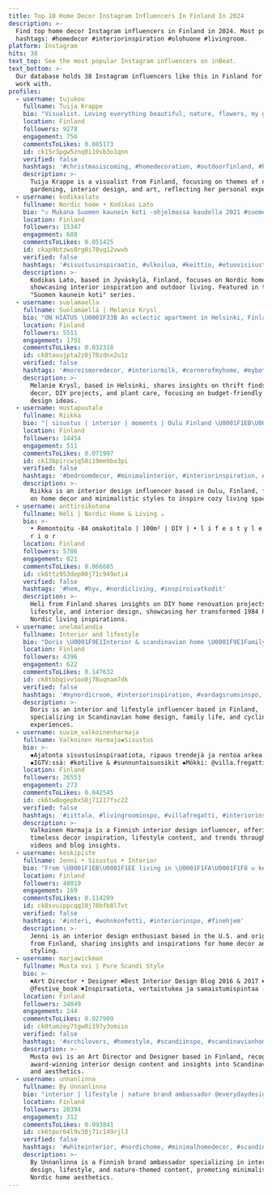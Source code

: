 ```yaml
---
title: Top 10 Home Decor Instagram Influencers In Finland In 2024
description: >-
  Find top home decor Instagram influencers in Finland in 2024. Most popular
  hashtags: #homedecor #interiorinspiration #olohuone #livingroom.
platform: Instagram
hits: 38
text_top: See the most popular Instagram influencers on inBeat.
text_bottom: >-
  Our database holds 38 Instagram influencers like this in Finland for you to
  work with.
profiles:
  - username: tujukoo
    fullname: Tuija Krappe
    bio: "Visualist. Loving everything beautiful, nature, flowers, my garden, interior, art, etc. ☀️☘️\U0001F338\U0001F98C\U0001F436\U0001F9A2❤️Gallery is from my own life.\U0001F337\U0001F495Finland"
    location: Finland
    followers: 9278
    engagement: 756
    commentsToLikes: 0.085173
    id: ck15r3pgw5znq0i19sb3o1qnn
    verified: false
    hashtags: '#christmasiscoming, #homedecoration, #outdoorfinland, #hyggeligt'
    description: >-
      Tuija Krappe is a visualist from Finland, focusing on themes of nature,
      gardening, interior design, and art, reflecting her personal experiences.
  - username: kodikaslato
    fullname: Nordic home • Kodikas Lato
    bio: "◽ Mukana Suomen kaunein koti -ohjelmassa kaudella 2021 #suomenkauneinkoti ◽ Kimmo & Mikko \U0001F308 + \U0001F436\U0001F436 ◽ Jyväskylä, Finland ◽ moi@kodikaslato.fi"
    location: Finland
    followers: 15347
    engagement: 688
    commentsToLikes: 0.051425
    id: ckap9btzws0rg0i78vq12vwvb
    verified: false
    hashtags: '#sisustusinspiraatio, #ulkoilua, #keittio, #etuovisisustus'
    description: >-
      Kodikas Lato, based in Jyväskylä, Finland, focuses on Nordic home design,
      showcasing interior inspiration and outdoor living. Featured in the 2021
      "Suomen kaunein koti" series.
  - username: suolamaella
    fullname: Suolamäellä | Melanie Krysl
    bio: "ON HIATUS \U0001F33B An eclectic apartment in Helsinki, Finland \U0001F9E1 Thrift finds, vintage, DIY, plants, Alvar \U0001F408 \U0001F33F Big ideas, small budget DM to collab!"
    location: Finland
    followers: 5511
    engagement: 1751
    commentsToLikes: 0.032318
    id: ck8tavujpta2z0j78zdnx2u1z
    verified: false
    hashtags: '#moreismoredecor, #interiormilk, #cornerofmyhome, #mybotanicalabode'
    description: >-
      Melanie Krysl, based in Helsinki, shares insights on thrift finds, vintage
      decor, DIY projects, and plant care, focusing on budget-friendly interior
      design ideas.
  - username: mustapuutalo
    fullname: Riikka
    bio: "| sisustus | interior | moments | Oulu Finland \U0001F1EB\U0001F1EE Collab/ DM mustapuutalo2@gmail.com"
    location: Finland
    followers: 14454
    engagement: 511
    commentsToLikes: 0.071997
    id: ck13bpircwjq50i19mm9bo3pi
    verified: false
    hashtags: '#bedroomdecor, #minimalinterior, #interiorinspiration, #scandinavianhome'
    description: >-
      Riikka is an interior design influencer based in Oulu, Finland, focusing
      on home decor and minimalistic styles to inspire cozy living spaces.
  - username: anttiroikotona
    fullname: Heli | Nordic Home & Living ☕
    bio: >-
      • Remontoitu -84 omakotitalo | 100m² | DIY | • l i f e s t y l e | i n t e
      r i o r
    location: Finland
    followers: 5786
    engagement: 821
    commentsToLikes: 0.066685
    id: ck6ttz953dep00j71c949oti4
    verified: false
    hashtags: '#hem, #hyv, #nordicliving, #inspiroivatkodit'
    description: >-
      Heli from Finland shares insights on DIY home renovation projects,
      lifestyle, and interior design, showcasing her transformed 1984 house and
      Nordic living inspirations.
  - username: unelmalandia
    fullname: Interior and lifestyle
    bio: "Doris \U0001F9E1Interior & scandinavian home \U0001F9E1Family & cycling lover \U0001F9E1#unelmoney moneytalk FIN Turku ✉️ unelmalandia@gmail.com or DM"
    location: Finland
    followers: 4396
    engagement: 622
    commentsToLikes: 0.147632
    id: ck8tbbqivv1oo0j78uqnam7dk
    verified: false
    hashtags: '#mynordicroom, #interiorinspiration, #vardagsrumsinspo, #interiordesign'
    description: >-
      Doris is an interior and lifestyle influencer based in Finland,
      specializing in Scandinavian home design, family life, and cycling
      experiences.
  - username: suvim_valkoinenharmaja
    fullname: Valkoinen Harmaja▪️Sisustus
    bio: >-
      ▪️Ajatonta sisustusinspiraatiota, ripaus trendejä ja rentoa arkea.
      ▪️IGTV:ssä: #kotilive & #sunnuntaisuosikit ▪️Mökki: @villa.fregatti Blogi:
    location: Finland
    followers: 26553
    engagement: 273
    commentsToLikes: 0.042545
    id: ck6tw0ogepbx50j71217fsc22
    verified: false
    hashtags: '#iittala, #livingroominspo, #villafregatti, #interiorinspo'
    description: >-
      Valkoinen Harmaja is a Finnish interior design influencer, offering
      timeless decor inspiration, lifestyle content, and trends through engaging
      videos and blog insights.
  - username: keskipiste
    fullname: Jenni • Sisustus • Interior
    bio: "From \U0001F1EB\U0001F1EE living in \U0001F1FA\U0001F1F8 ✉️ keski.blogi@gmail.com"
    location: Finland
    followers: 48019
    engagement: 169
    commentsToLikes: 0.114289
    id: ck8svuippcqq10j78bfb8l7vt
    verified: false
    hashtags: '#interi, #wohnkonfetti, #interiorinspo, #finehjem'
    description: >-
      Jenni is an interior design enthusiast based in the U.S. and originally
      from Finland, sharing insights and inspirations for home decor and
      styling.
  - username: marjawickman
    fullname: Musta ovi | Pure Scandi Style
    bio: >-
      ✖️Art Director • Designer ✖️Best Interior Design Blog 2016 & 2017 ✖️Author
      @festive_book ✖️Inspiraatiota, vertaistukea ja samaistumispintaa ⬇️
    location: Finland
    followers: 34849
    engagement: 244
    commentsToLikes: 0.027909
    id: ck0tumzey7tgw0i197y3omiio
    verified: false
    hashtags: '#archilovers, #homestyle, #scandiinspo, #scandinavianhome'
    description: >-
      Musta ovi is an Art Director and Designer based in Finland, recognized for
      award-winning interior design content and insights into Scandinavian style
      and aesthetics.
  - username: unnanlinna
    fullname: By Unnanlinna
    bio: "interior | lifestyle | nature brand ambassador @everydaydesign.fi ➡️ discount code unnanlinna10 repost with a credit | \U0001F4E7unnanlinna@gmail.com"
    location: Finland
    followers: 20394
    engagement: 312
    commentsToLikes: 0.093841
    id: ck6tpor64l9v30j71c149rjl3
    verified: false
    hashtags: '#whiteinterior, #nordichome, #minimalhomedecor, #scandinavischinterieur'
    description: >-
      By Unnanlinna is a Finnish brand ambassador specializing in interior
      design, lifestyle, and nature-themed content, promoting minimalistic and
      Nordic home aesthetics.
---
```


